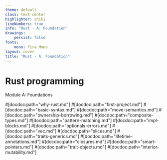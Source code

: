 ```yaml
---
theme: default
class: text-center
highlighter: shiki
lineNumbers: true
info: "Rust - A: Foundation"
drawings:
    persist: false
fonts:
    mono: Fira Mono
layout: cover
title: "Rust - A: Foundation"
---
```


# Rust programming

Module A: Foundations

#[docdoc:path="why-rust.md"]
#[docdoc:path="first-project.md"]
#[docdoc:path="basic-syntax.md"]
#[docdoc:path="move-semantics.md"]
#[docdoc:path="ownership-borrowing.md"]
#[docdoc:path="composite-types.md"]
#[docdoc:path="pattern-matching.md"]
#[docdoc:path="impl-blocks.md"]
#[docdoc:path="optionals-errors.md"]
#[docdoc:path="vec.md"]
#[docdoc:path="slices.md"]
#[docdoc:path="traits-generics.md"]
#[docdoc:path="lifetime-annotations.md"]
#[docdoc:path="closures.md"]
#[docdoc:path="smart-pointers.md"]
#[docdoc:path="trait-objects.md"]
#[docdoc:path="interior-mutability.md"]
